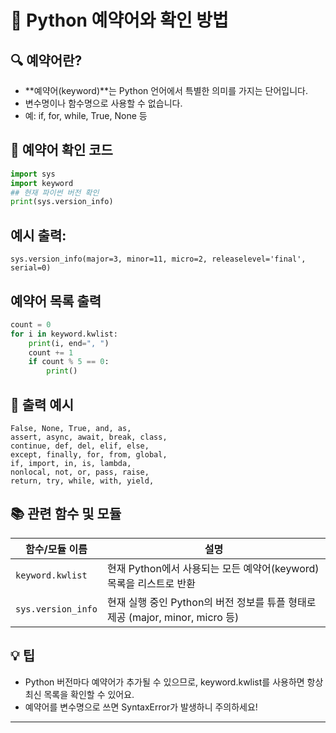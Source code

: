 
# 🧠 Python 예약어와 확인 방법

## 🔍 예약어란?
- **예약어(keyword)**는 Python 언어에서 특별한 의미를 가지는 단어입니다.
- 변수명이나 함수명으로 사용할 수 없습니다.
- 예: if, for, while, True, None 등

## 🧪 예약어 확인 코드
```python
import sys
import keyword
## 현재 파이썬 버전 확인
print(sys.version_info)
```

## 예시 출력: 
```
sys.version_info(major=3, minor=11, micro=2, releaselevel='final', serial=0)
```

## 예약어 목록 출력
```python
count = 0
for i in keyword.kwlist:
    print(i, end=", ")
    count += 1
    if count % 5 == 0:
        print()
```

## 🧾 출력 예시
```
False, None, True, and, as, 
assert, async, await, break, class, 
continue, def, del, elif, else, 
except, finally, for, from, global, 
if, import, in, is, lambda, 
nonlocal, not, or, pass, raise, 
return, try, while, with, yield,
```

## 📚 관련 함수 및 모듈

| 함수/모듈 이름       | 설명 |
|----------------------|------|
| `keyword.kwlist`     | 현재 Python에서 사용되는 모든 예약어(keyword) 목록을 리스트로 반환 |
| `sys.version_info`   | 현재 실행 중인 Python의 버전 정보를 튜플 형태로 제공 (major, minor, micro 등) |


## 💡 팁
- Python 버전마다 예약어가 추가될 수 있으므로, keyword.kwlist를 사용하면 항상 최신 목록을 확인할 수 있어요.
- 예약어를 변수명으로 쓰면 SyntaxError가 발생하니 주의하세요!

---

